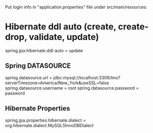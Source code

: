 Put login info in "application.properties" file under src/main/resources:

# Hibernate ddl auto (create, create-drop, validate, update)
spring.jpa.hibernate.ddl-auto = update

## Spring DATASOURCE
spring.datasource.url = jdbc:mysql://localhost:3306/lms?serverTimezone=America/New_York&useSSL=false
spring.datasource.username = root
spring.datasource.password = password


## Hibernate Properties
spring.jpa.properties.hibernate.dialect = org.hibernate.dialect.MySQL5InnoDBDialect
